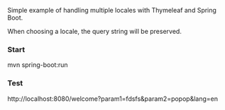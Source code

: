 Simple example of handling multiple locales with Thymeleaf and Spring Boot.

When choosing a locale, the query string will be preserved.

### Start

mvn spring-boot:run

### Test

http://localhost:8080/welcome?param1=fdsfs&param2=popop&lang=en